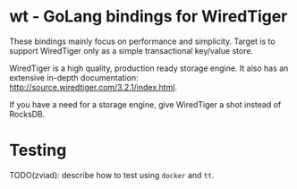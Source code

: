 # wt - GoLang bindings for WiredTiger

These bindings mainly focus on performance and simplicity. Target is to
support WiredTiger only as a simple transactional key/value store.

WiredTiger is a high quality, production ready storage engine. It also has an extensive
in-depth documentation: http://source.wiredtiger.com/3.2.1/index.html.

If you have a need for a storage engine, give WiredTiger a shot instead of RocksDB.

# Testing

TODO(zviad): describe how to test using `docker` and `tt`.

